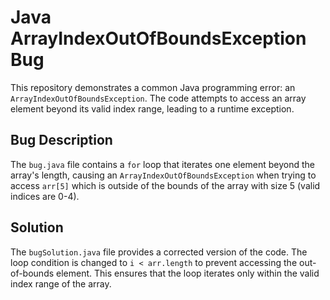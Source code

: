 # Java ArrayIndexOutOfBoundsException Bug

This repository demonstrates a common Java programming error: an `ArrayIndexOutOfBoundsException`. The code attempts to access an array element beyond its valid index range, leading to a runtime exception.

## Bug Description

The `bug.java` file contains a `for` loop that iterates one element beyond the array's length, causing an `ArrayIndexOutOfBoundsException` when trying to access `arr[5]` which is outside of the bounds of the array with size 5 (valid indices are 0-4).

## Solution

The `bugSolution.java` file provides a corrected version of the code. The loop condition is changed to `i < arr.length` to prevent accessing the out-of-bounds element. This ensures that the loop iterates only within the valid index range of the array.
